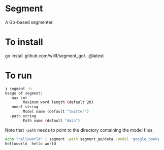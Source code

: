 # Segment

A Go-based segmenter.


# To install

go install github.com/willf/segment_go/...@latest

# To run

```bash
❯ segment -h
Usage of segment:
  -max int
        Maximum word length (default 20)
  -model string
        Model name (default "twitter")
  -path string
        Path name (default "data")
```
Note that `-path` needs to point to the directory containing the model files.


```bash
echo "helloworld" | segment -path segment_go/data -model 'google_books'
helloworld  hello world
```
